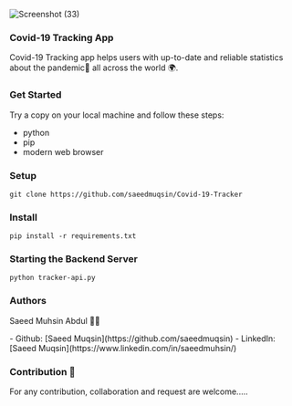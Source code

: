 ![Screenshot (33)](https://github.com/user-attachments/assets/fad36987-f98f-44c2-9180-8c4b99a4d6c4)
<h3>Covid-19 Tracking App</h3>
Covid-19 Tracking app helps users with up-to-date and reliable statistics about the pandemic🤢 all across the world 🌍.


### Get Started
Try a copy on your local machine and follow these steps:
- python
- pip
- modern web browser

### Setup
    git clone https://github.com/saeedmuqsin/Covid-19-Tracker

### Install
    pip install -r requirements.txt

### Starting the Backend Server
    python tracker-api.py

### Authors 
<p>Saeed Muhsin Abdul 👨‍🦱</p>
  - Github: [Saeed Muqsin](https://github.com/saeedmuqsin)
  - LinkedIn: [Saeed Muqsin](https://www.linkedin.com/in/saeedmuhsin/)


### Contribution 🤝
For any contribution, collaboration and request are welcome.....
